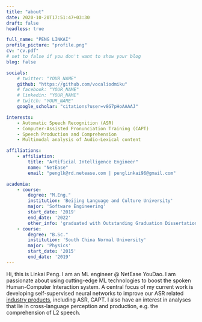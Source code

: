 ```yaml
---
title: "about"
date: 2020-10-20T17:51:47+03:30
draft: false
headless: true

full_name: "PENG LINKAI"
profile_picture: "profile.png"
cv: "cv.pdf"
# set to false if you don't want to show your blog
blog: false

socials:
    # twitter: "YOUR_NAME"
    github: "https://github.com/vocaliodmiku"
    # facebook: "YOUR_NAME"
    # linkedin: "YOUR_NAME"
    # twitch: "YOUR_NAME"
    google_scholar: "citations?user=v8G7pHoAAAAJ"

interests:
    - Automatic Speech Recognition (ASR)
    - Computer-Assisted Pronunciation Training (CAPT) 
    - Speech Production and Comprehension
    - Multimodal analysis of Audio-Lexical content

affiliations:
    - affiliation:
        title: "Artificial Intelligence Engineer"
        name: "NetEase"
        email: "penglk@rd.netease.com | penglinkai96@gmail.com"

academia:
    - course:
        degree: "M.Eng."
        institution: 'Beijing Language and Culture University'
        major: 'Software Engineering'
        start_date: '2019'
        end_date: '2022'
        other_info: 'graduated with Outstanding Graduation Dissertation Award, supervised by Prof. Jinsong Zhang!'
    - course:
        degree: "B.Sc."
        institution: 'South China Normal University'
        major: 'Physics'
        start_date: '2015'
        end_date: '2019'
---
```


Hi, this is Linkai Peng. I am an ML engineer @ NetEase YouDao. I am passionate about using cutting-edge ML technologies to boost the spoken Human-Computer Interaction system. A central focus of my current work is developing self-supervised neural networks to improve our ASR related [industry products][1], including ASR, CAPT. I also have an interest in analyses that lie in cross-language perception and production, e.g. the comprehension of L2 speech.

[1]: https://smart.youdao.com/en/